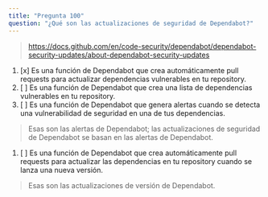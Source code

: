 ```yaml
---
title: "Pregunta 100"
question: "¿Qué son las actualizaciones de seguridad de Dependabot?"
---
```



> https://docs.github.com/en/code-security/dependabot/dependabot-security-updates/about-dependabot-security-updates
1. [x] Es una función de Dependabot que crea automáticamente pull requests para actualizar dependencias vulnerables en tu repository.
1. [ ] Es una función de Dependabot que crea una lista de dependencias vulnerables en tu repository.
1. [ ] Es una función de Dependabot que genera alertas cuando se detecta una vulnerabilidad de seguridad en una de tus dependencias.
> Esas son las alertas de Dependabot; las actualizaciones de seguridad de Dependabot se basan en las alertas de Dependabot.
1. [ ] Es una función de Dependabot que crea automáticamente pull requests para actualizar las dependencias en tu repository cuando se lanza una nueva versión.
> Esas son las actualizaciones de versión de Dependabot.
